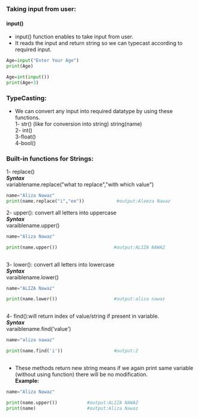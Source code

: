 ### Taking input from user:  
#### input()  
- input() function enables to take input from user.   
- It reads the input and return string so we can typecast according to required input.
``` python
Age=input("Enter Your Age")
print(Age)

Age=int(input())                      
print(Age+3)      
```
### TypeCasting:
- We can convert any input into required datatype by using these functions.  
1- str()  (like for conversion into  string)          string(name)  
2- int()  
3-float()  
4-bool()  

### Built-in functions for Strings:  

1- replace()   
***Syntax***  
variablename.replace("what to replace","with which value")

``` python
name="Aliza Nawaz"
print(name.replace("i","ee"))            #output:Aleeza Nawaz     
```
2- upper(): convert all letters into uppercase  
***Syntax***  
varaiblename.upper()
``` python
name="Aliza Nawaz"

print(name.upper())                     #output:ALIZA NAWAZ
 
```
3- lower(): convert all letters into lowercase  
***Syntax***  
varaiblename.lower()
``` python
name="ALIZA Nawaz"

print(name.lower())                     #output:aliza nawaz
 
```
4- find():will return index of value/string if present in variable.  
***Syntax***   
varaiblename.find('value')
``` python
name="aliza nawaz"

print(name.find('i'))                   #output:2
 
```

- These methods return new string means if we again print same variable (without using function) there will be no modification.  
**Example:**    
``` python
name="Aliza Nawaz"

print(name.upper())           #output:ALIZA NAWAZ
print(name)                   #output:Aliza Nawaz
```
